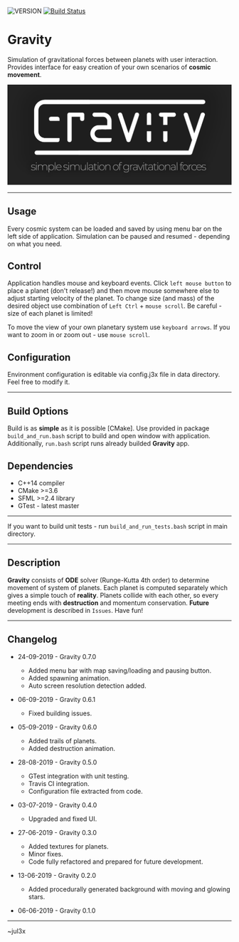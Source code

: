![VERSION][version] [![Build Status](https://travis-ci.com/jul3x/Gravity.svg?branch=master)](https://travis-ci.com/jul3x/Gravity)

# Gravity

Simulation of gravitational forces between planets with user interaction. Provides interface for easy creation of your own scenarios of **cosmic movement**.

![Simple simulation of cosmic movement][logo]

-----

## Usage
Every cosmic system can be loaded and saved by using menu bar on the left side of application. Simulation can be paused and resumed - depending on what you need.  

## Control
Application handles mouse and keyboard events. Click ``left mouse button`` to place a planet (don't release!) and then move mouse somewhere else to adjust starting velocity of the planet. To change size (and mass) of the desired object use combination of ``Left Ctrl`` + ``mouse scroll``. Be careful - size of each planet is limited!

To move the view of your own planetary system use ``keyboard arrows``. If you want to zoom in or zoom out - use ``mouse scroll``.

## Configuration
Environment configuration is editable via config.j3x file in data directory. Feel free to modify it.

-----

## Build Options

Build is as **simple** as it is possible [CMake]. Use provided in package ``build_and_run.bash`` script to build and open window with application. Additionally, ``run.bash`` script runs already builded **Gravity** app.  

## Dependencies

* C++14 compiler
* CMake >=3.6
* SFML >=2.4 library
* GTest - latest master

-----
  
If you want to build unit tests - run ``build_and_run_tests.bash`` script in main directory.

-----

## Description

**Gravity** consists of **ODE** solver (Runge-Kutta 4th order) to determine movement of system of planets. Each planet is computed separately which gives a simple touch of **reality**. Planets collide with each other, so every meeting ends with **destruction** and momentum conservation.
**Future** development is described in ``Issues``. Have fun!

-----

## Changelog
* 24-09-2019 - Gravity 0.7.0
    - Added menu bar with map saving/loading and pausing button.
    - Added spawning animation.
    - Auto screen resolution detection added.

* 06-09-2019 - Gravity 0.6.1
    - Fixed building issues.

* 05-09-2019 - Gravity 0.6.0
    - Added trails of planets.
    - Added destruction animation.

* 28-08-2019 - Gravity 0.5.0
    - GTest integration with unit testing.
    - Travis CI integration.
    - Configuration file extracted from code.

* 03-07-2019 - Gravity 0.4.0
    - Upgraded and fixed UI.

* 27-06-2019 - Gravity 0.3.0
    - Added textures for planets.
    - Minor fixes.
    - Code fully refactored and prepared for future development.

* 13-06-2019 - Gravity 0.2.0
    - Added procedurally generated background with moving and glowing stars.

* 06-06-2019 - Gravity 0.1.0

---

~jul3x

[VERSION]: https://img.shields.io/badge/version-0.7.0-blue.svg
[logo]: data/textures/logo.png
